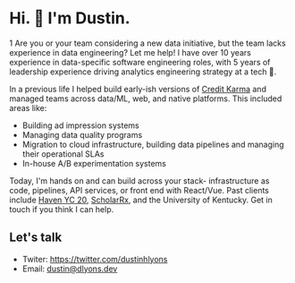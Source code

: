 # Hi. 👋 I'm Dustin. 
1
Are you or your team considering a new data initiative, but the team lacks experience in data engineering? Let me help! I have over 10 years experience in data-specific software engineering roles, with 5 years of leadership experience driving analytics engineering strategy at a tech 🦄.

In a previous life I helped build early-ish versions of <a href="https://www.lightbend.com/blog/how-credit-karma-makes-real-time-decisions-for-60-million-users-akka-streams-kafka">Credit Karma</a> and managed teams across data/ML, web, and native platforms. This included areas like:
* Building ad impression systems
* Managing data quality programs
* Migration to cloud infrastructure, building data pipelines and managing their operational SLAs
* In-house A/B experimentation systems

Today, I'm hands on and can build across your stack- infrastructure as code, pipelines, API services, or front end with React/Vue. Past clients include <a href="https://www.ycombinator.com/companies/haven">Haven YC 20</a>, <a href="https://scholarrx.com/">ScholarRx</a>, and the University of Kentucky. Get in touch if you think I can help.

## Let's talk
- Twiter: https://twitter.com/dustinhlyons
- Email: dustin@dlyons.dev
